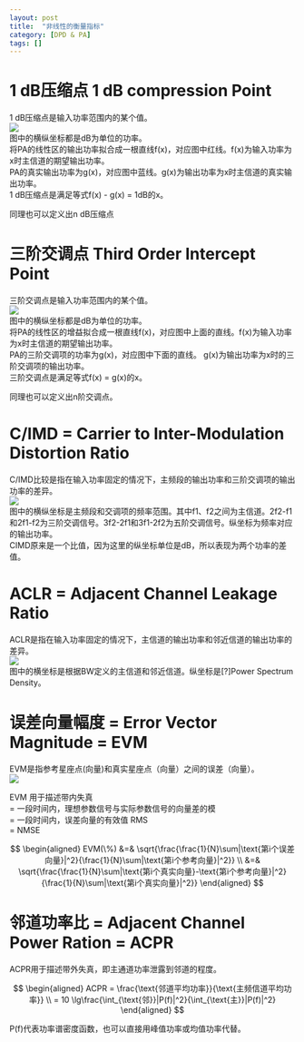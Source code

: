 ```yaml
---
layout: post
title:  "非线性的衡量指标"
category: [DPD & PA]
tags: []
---
```


# 1 dB压缩点 1 dB compression Point 

1 dB压缩点是输入功率范围内的某个值。  
![](http://windmissing.github.io/images/2020/9.png)  
图中的横纵坐标都是dB为单位的功率。  
将PA的线性区的输出功率拟合成一根直线f(x)，对应图中红线。f(x)为输入功率为x时主信道的期望输出功率。    
PA的真实输出功率为g(x)，对应图中蓝线。g(x)为输出功率为x时主信道的真实输出功率。     
1 dB压缩点是满足等式f(x) - g(x) = 1dB的x。  

同理也可以定义出n dB压缩点  

# 三阶交调点 Third Order Intercept Point

三阶交调点是输入功率范围内的某个值。    
![](http://windmissing.github.io/images/2020/6.png)  
图中的横纵坐标都是dB为单位的功率。  
将PA的线性区的增益拟合成一根直线f(x)，对应图中上面的直线。f(x)为输入功率为x时主信道的期望输出功率。      
PA的三阶交调项的功率为g(x)，对应图中下面的直线。 g(x)为输出功率为x时的三阶交调项的输出功率。      
三阶交调点是满足等式f(x) = g(x)的x。  

同理也可以定义出n阶交调点。  

# C/IMD = Carrier to Inter-Modulation Distortion Ratio

C/IMD比较是指在输入功率固定的情况下，主频段的输出功率和三阶交调项的输出功率的差异。  
![](http://windmissing.github.io/images/2020/7.png)  
图中的横纵坐标是主频段和交调项的频率范围。其中f1、f2之间为主信道。2f2-f1和2f1-f2为三阶交调信号。3f2-2f1和3f1-2f2为五阶交调信号。纵坐标为频率对应的输出功率。  
CIMD原来是一个比值，因为这里的纵坐标单位是dB，所以表现为两个功率的差值。  

# ACLR = Adjacent Channel Leakage Ratio

ACLR是指在输入功率固定的情况下，主信道的输出功率和邻近信道的输出功率的差异。  
![](http://windmissing.github.io/images/2020/8.png)  
图中的横坐标是根据BW定义的主信道和邻近信道。纵坐标是[?]Power Spectrum Density。  

# 误差向量幅度 = Error Vector Magnitude = EVM

EVM是指参考星座点(向量)和真实星座点（向量）之间的误差（向量）。  
![](http://windmissing.github.io/images/2020/10.png)  

 EVM 用于描述带内失真  
 = 一段时间内，理想参数信号与实际参数信号的向量差的模  
 = 一段时间内，误差向量的有效值 RMS  
 = NMSE

 $$
 \begin{aligned}
 EVM(\%) &=& \sqrt{\frac{\frac{1}{N}\sum|\text{第i个误差向量}|^2}{\frac{1}{N}\sum|\text{第i个参考向量}|^2}} \\
 &=& \sqrt{\frac{\frac{1}{N}\sum|\text{第i个真实向量}-\text{第i个参考向量}|^2}{\frac{1}{N}\sum|\text{第i个真实向量}|^2}}
 \end{aligned}
 $$

# 邻道功率比 = Adjacent Channel Power Ration = ACPR

ACPR用于描述带外失真，即主通道功率泄露到邻道的程度。  

$$
\begin{aligned}
ACPR = \frac{\text{邻道平均功率}}{\text{主频信道平均功率}}   \\
= 10 \lg\frac{\int_{\text{邻}}|P(f)|^2}{\int_{\text{主}}|P(f)|^2}
\end{aligned}
$$

P(f)代表功率谱密度函数，也可以直接用峰值功率或均值功率代替。  


